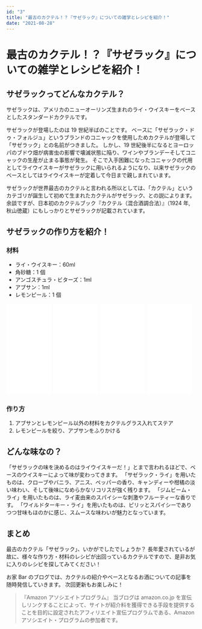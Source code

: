 ```yaml
---
id: "3"
title: "最古のカクテル！？『サゼラック』についての雑学とレシピを紹介！"
date: "2021-08-28"
---
```


# 最古のカクテル！？『サゼラック』についての雑学とレシピを紹介！

## サゼラックってどんなカクテル？

サゼラックは、アメリカのニューオーリンズ生まれのライ・ウイスキーをベースとしたスタンダードカクテルです。

サゼラックが登場したのは 19 世紀半ばのことです。
ベースに「サゼラック・ドゥ・フォルジュ」というブランドのコニャックを使用しためカクテルが登場して「サゼラック」との名前がつきました。
しかし、19 世紀後半になるとヨーロッパのブドウ畑が病害虫の影響で壊滅状態に陥り、ワインやブランデーそしてコニャックの生産が止まる事態が発生。
そこで入手困難になったコニャックの代用としてライウイスキーがサゼラックに用いられるようになり、以来サゼラックのベースとしてはライウイスキーが定着して今日まで親しまれています。

サゼラックが世界最古のカクテルと言われる所以としては、「カクテル」というカテゴリが誕生して初めて生まれたカクテルがサゼラック、との説によります。
余談ですが、日本初のカクテルブック『カクテル（混合酒調合法）』（1924 年, 秋山徳蔵）にもしっかりとサゼラックが記載されています。

## サゼラックの作り方を紹介！

### 材料

- ライ・ウイスキー：60ml
- 角砂糖：1 個
- アンゴスチュラ・ビターズ：1ml
- アブサン：1ml
- レモンピール：1 個

<iframe style="width:120px;height:240px;" marginwidth="0" marginheight="0" scrolling="no" frameborder="0" src="//rcm-fe.amazon-adsystem.com/e/cm?lt1=_blank&bc1=000000&IS2=1&bg1=FFFFFF&fc1=000000&lc1=0000FF&t=ouchibar09-22&language=ja_JP&o=9&p=8&l=as4&m=amazon&f=ifr&ref=as_ss_li_til&asins=B005J6LHJI&linkId=ba306e64b213abd8949a6dba2a20cba0"></iframe>

<iframe style="width:120px;height:240px;" marginwidth="0" marginheight="0" scrolling="no" frameborder="0" src="//rcm-fe.amazon-adsystem.com/e/cm?lt1=_blank&bc1=000000&IS2=1&bg1=FFFFFF&fc1=000000&lc1=0000FF&t=ouchibar09-22&language=ja_JP&o=9&p=8&l=as4&m=amazon&f=ifr&ref=as_ss_li_til&asins=B08BWSXYGQ&linkId=58e6289562ee2c41b762d9d269d2e3a4"></iframe>

<iframe style="width:120px;height:240px;" marginwidth="0" marginheight="0" scrolling="no" frameborder="0" src="//rcm-fe.amazon-adsystem.com/e/cm?lt1=_blank&bc1=000000&IS2=1&bg1=FFFFFF&fc1=000000&lc1=0000FF&t=ouchibar09-22&language=ja_JP&o=9&p=8&l=as4&m=amazon&f=ifr&ref=as_ss_li_til&asins=B0043AA10W&linkId=35f3be0881313173798ebb5f8551f2d2"></iframe>

<iframe style="width:120px;height:240px;" marginwidth="0" marginheight="0" scrolling="no" frameborder="0" src="//rcm-fe.amazon-adsystem.com/e/cm?lt1=_blank&bc1=000000&IS2=1&bg1=FFFFFF&fc1=000000&lc1=0000FF&t=ouchibar09-22&language=ja_JP&o=9&p=8&l=as4&m=amazon&f=ifr&ref=as_ss_li_til&asins=B003WIGEUW&linkId=fe6d5adf54ff7ca175d3e97a3c90d319"></iframe>

### 作り方

1. アブサンとレモンピール以外の材料をカクテルグラス入れてステア
2. レモンピールを絞り、アブサンをふりかける

## どんな味なの？

「サゼラックの味を決めるのはライウイスキーだ！」とまで言われるほどで、ベースのウイスキーによって味が変わってきます。
「サゼラック・ライ」を用いたものは、クローブやバニラ、アニス、ペッパーの香り、キャンディーや柑橘の淡い味わい、そして後味になめらかなリコリスが強く残ります。
「ジムビーム・ライ」を用いたものは、ライ麦由来のスパイシーな刺激やフルーティーな香りです。
「ワイルドターキー・ライ」を用いたものは、ピリッとスパイシーでありつつ甘味もほのかに感じ、スムースな味わいが魅力となっています。

## まとめ

最古のカクテル「サゼラック」、いかがでしたでしょうか？
長年愛されているが故に、様々な作り方・材料のレシピが出回っているカクテルですので、是非お気に入りのレシピを探してみてください！

お家 Bar のブログでは、カクテルの紹介やベースとなるお酒についての記事を随時発信していきます。
次回更新もお楽しみに！

> 『Amazon アソシエイトプログラム』
> 当ブログは amazon.co.jp を宣伝しリンクすることによって、サイトが紹介料を獲得できる手段を提供することを目的に設定されたアフィリエイト宣伝プログラムである、Amazon アソシエイト・プログラムの参加者です。

